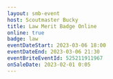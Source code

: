 ```yaml
---
layout: smb-event
host: Scoutmaster Bucky
title: Law Merit Badge Online
online: true
badge: law
eventDateStart: 2023-03-06 18:00
eventDateEnd: 2023-03-06 21:30
eventBriteEventId: 525211911967
onSaleDate: 2023-02-01 0:05
---
```

